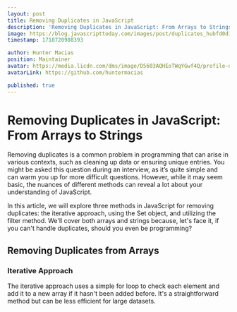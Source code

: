 ```yaml
---
layout: post
title: Removing Duplicates in JavaScript
description: 'Removing Duplicates in JavaScript: From Arrays to Strings'
image: https://blog.javascripttoday.com/images/post/duplicates_hubfd0d111095a319db6127865ea0d7c87_150580_1400x0_resize_q90_h2_box_3.webp
timestamp: 1718720988393

author: Hunter Macias
position: Maintainer
avatar: https://media.licdn.com/dms/image/D5603AQHEoTWqYGwf4Q/profile-displayphoto-shrink_200_200/0/1712502758289?e=2147483647&v=beta&t=VxzuymWP5oP6ckzi5yzhonKYr9AsDtZnD81oO45-nXo
avatarLink: https://github.com/huntermacias

published: true
---
```


# Removing Duplicates in JavaScript: From Arrays to Strings
Removing duplicates is a common problem in programming that can arise in various contexts, such as cleaning up data or ensuring unique entries. You might be asked this question during an interview, as it’s quite simple and can warm you up for more difficult questions. However, while it may seem basic, the nuances of different methods can reveal a lot about your understanding of JavaScript.

In this article, we will explore three methods in JavaScript for removing duplicates: the iterative approach, using the Set object, and utilizing the filter method. We'll cover both arrays and strings because, let's face it, if you can't handle duplicates, should you even be programming?

## Removing Duplicates from Arrays
### Iterative Approach
The iterative approach uses a simple for loop to check each element and add it to a new array if it hasn't been added before. It's a straightforward method but can be less efficient for large datasets.